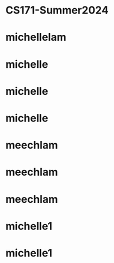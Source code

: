 # CS171-Summer2024
# michellelam
# michelle
# michelle
# michelle
# meechlam
# meechlam
# meechlam
# michelle1
# michelle1
